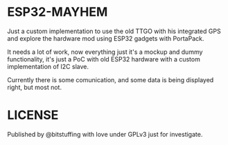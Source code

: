 # ESP32-MAYHEM 
Just a custom implementation to use the old TTGO with his integrated GPS 
and explore the hardware mod using ESP32 gadgets with PortaPack.

It needs a lot of work, now everything just it's a mockup and dummy functionality, 
it's just a PoC with old ESP32 hardware with a custom implementation of I2C slave.

Currently there is some comunication, 
and some data is being displayed right, but most not.  

# LICENSE
Published by @bitstuffing with love under GPLv3 just for investigate.